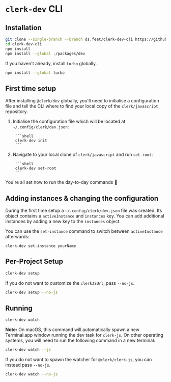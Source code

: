 # `clerk-dev` CLI

## Installation

```sh
git clone --single-branch --branch ds.feat/clerk-dev-cli https://github.com/clerk/javascript clerk-dev-cli
cd clerk-dev-cli
npm install
npm install --global ./packages/dev
```

If you haven't already, install `turbo` globally.

```sh
npm install --global turbo
```

## First time setup

After installing `@clerk/dev` globally, you'll need to initialise a configuration file and tell the CLI where to find your local copy of the `clerk/javascript` repository.

1. Initialise the configuration file which will be located at `~/.config/clerk/dev.json`:

		```shell
		clerk-dev init
		```
2. Navigate to your local clone of `clerk/javascript` and run `set-root`:

		```shell
		clerk-dev set-root
		```

You're all set now to run the day-to-day commands 🎉 

## Adding instances & changing the configuration

During the first time setup a `~/.config/clerk/dev.json` file was created. Its object contains a `activeInstance` and `instances` key. You can add additional instances by adding a new key to the `instances` object.

You can use the `set-instance` command to switch between `activeInstance` afterwards:

```shell
clerk-dev set-instance yourName
```

## Per-Project Setup

```sh
clerk-dev setup
```

If you do not want to customize the `clerkJSUrl`, pass `--no-js`.

```sh
clerk-dev setup --no-js
```

## Running

```sh
clerk-dev watch
```

**Note:** On macOS, this command will automatically spawn a new Terminal.app window running the dev task for `clerk-js`. On other operating systems, you will need to run the following command in a new terminal:

```sh
clerk-dev watch --js
```

If you do not want to spawn the watcher for `@clerk/clerk-js`, you can instead pass `--no-js`.

```sh
clerk-dev watch --no-js
```
